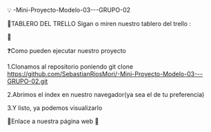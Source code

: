 💡 -Mini-Proyecto-Modelo-03---GRUPO-02

📌TABLERO DEL TRELLO
Sigan o miren nuestro tablero del trello :

📆 

❓Como pueden ejecutar nuestro proyecto

1.Clonamos al repositorio poniendo git clone https://github.com/SebastianRiosMori/-Mini-Proyecto-Modelo-03---GRUPO-02.git

2.Abrimos el index en nuestro navegador(ya sea el de tu preferencia)

3.Y listo, ya podemos visualizarlo

🛜Enlace a nuestra página web
👤
